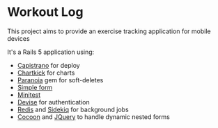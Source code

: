 # Workout Log

This project aims to provide an exercise tracking application for mobile devices

It's a Rails 5 application using:

  - [Capistrano](https://github.com/capistrano/capistrano) for deploy
  - [Chartkick](https://github.com/ankane/chartkick) for charts
  - [Paranoia](https://github.com/rubysherpas/paranoia) gem for soft-deletes
  - [Simple form](https://github.com/plataformatec/simple_form)
  - [Minitest](https://github.com/seattlerb/minitest)
  - [Devise](https://github.com/plataformatec/devise) for authentication
  - [Redis](https://redis.io) and [Sidekiq](https://github.com/mperham/sidekiq) for background jobs
  - [Cocoon](https://github.com/nathanvda/cocoon) and [JQuery](https://github.com/rails/jquery-rails) to handle dynamic nested forms